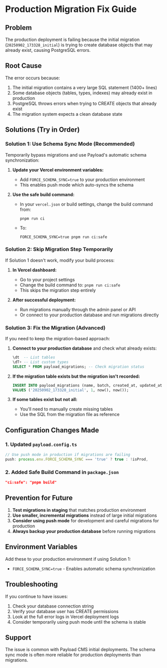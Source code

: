 # Production Migration Fix Guide

## Problem

The production deployment is failing because the initial migration (`20250902_173328_initial`) is trying to create database objects that may already exist, causing PostgreSQL errors.

## Root Cause

The error occurs because:

1. The initial migration contains a very large SQL statement (1400+ lines)
2. Some database objects (tables, types, indexes) may already exist in production
3. PostgreSQL throws errors when trying to CREATE objects that already exist
4. The migration system expects a clean database state

## Solutions (Try in Order)

### Solution 1: Use Schema Sync Mode (Recommended)

Temporarily bypass migrations and use Payload's automatic schema synchronization:

1. **Update your Vercel environment variables:**
   - Add `FORCE_SCHEMA_SYNC=true` to your production environment
   - This enables push mode which auto-syncs the schema

2. **Use the safe build command:**
   - In your `vercel.json` or build settings, change the build command from:
     ```
     pnpm run ci
     ```
   - To:
     ```
     FORCE_SCHEMA_SYNC=true pnpm run ci:safe
     ```

### Solution 2: Skip Migration Step Temporarily

If Solution 1 doesn't work, modify your build process:

1. **In Vercel dashboard:**
   - Go to your project settings
   - Change the build command to: `pnpm run ci:safe`
   - This skips the migration step entirely

2. **After successful deployment:**
   - Run migrations manually through the admin panel or API
   - Or connect to your production database and run migrations directly

### Solution 3: Fix the Migration (Advanced)

If you need to keep the migration-based approach:

1. **Connect to your production database** and check what already exists:

   ```sql
   \dt  -- List tables
   \dT+ -- List custom types
   SELECT * FROM payload_migrations; -- Check migration status
   ```

2. **If the migration table exists but the migration isn't recorded:**

   ```sql
   INSERT INTO payload_migrations (name, batch, created_at, updated_at)
   VALUES ('20250902_173328_initial', 1, now(), now());
   ```

3. **If some tables exist but not all:**
   - You'll need to manually create missing tables
   - Use the SQL from the migration file as reference

## Configuration Changes Made

### 1. Updated `payload.config.ts`

```typescript
// Use push mode in production if migrations are failing
push: process.env.FORCE_SCHEMA_SYNC === 'true' ? true : !isProd,
```

### 2. Added Safe Build Command in `package.json`

```json
"ci:safe": "pnpm build"
```

## Prevention for Future

1. **Test migrations in staging** that matches production environment
2. **Use smaller, incremental migrations** instead of large initial migrations
3. **Consider using push mode** for development and careful migrations for production
4. **Always backup your production database** before running migrations

## Environment Variables

Add these to your production environment if using Solution 1:

- `FORCE_SCHEMA_SYNC=true` - Enables automatic schema synchronization

## Troubleshooting

If you continue to have issues:

1. Check your database connection string
2. Verify your database user has CREATE permissions
3. Look at the full error logs in Vercel deployment logs
4. Consider temporarily using push mode until the schema is stable

## Support

The issue is common with Payload CMS initial deployments. The schema sync mode is often more reliable for production deployments than migrations.
